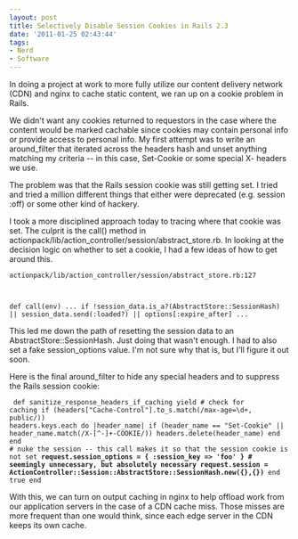 ```yaml
---
layout: post
title: Selectively Disable Session Cookies in Rails 2.3
date: '2011-01-25 02:43:44'
tags:
- Nerd
- Software
---
```


In doing a project at work to more fully utilize our content delivery network (CDN) and nginx to cache static content, we ran up on a cookie problem in Rails.

We didn't want any cookies returned to requestors in the case where the content would be marked cachable since cookies may contain personal info or provide access to personal info. My first attempt was to write an around_filter that iterated across the headers hash and unset anything matching my criteria -- in this case, Set-Cookie or some special X- headers we use.

The problem was that the Rails session cookie was still getting set. I tried and tried a million different things that either were deprecated (e.g. session :off) or some other kind of hackery.

I took a more disciplined approach today to tracing where that cookie was set. The culprit is the call() method in actionpack/lib/action_controller/session/abstract_store.rb. In looking at the decision logic on whether to set a cookie, I had a few ideas of how to get around this.

<code>actionpack/lib/action_controller/session/abstract_store.rb:127

def call(env)
...
if !session_data.is_a?(AbstractStore::SessionHash) || session_data.send(:loaded?) || options[:expire_after]
...</code>

This led me down the path of resetting the session data to an AbstractStore::SessionHash. Just doing that wasn't enough. I had to also set a fake session_options value. I'm not sure why that is, but I'll figure it out soon.

Here is the final around_filter to hide any special headers and to suppress the Rails session cookie:

<code> def sanitize_response_headers_if_caching
yield # check for caching
if (headers["Cache-Control"].to_s.match(/max-age=\d+, public/))
headers.keys.each do |header_name|
if (header_name == "Set-Cookie" || header_name.match(/X-[^-]+-COOKIE/))
headers.delete(header_name)
end
end # nuke the session -- this call makes it so that the session cookie is not set
<b>request.session_options = { :session_key => 'foo' } # seemingly unnecessary, but absolutely necessary
request.session = ActionController::Session::AbstractStore::SessionHash.new({},{})</b>
end
true
end</code>

With this, we can turn on output caching in nginx to help offload work from our application servers in the case of a CDN cache miss. Those misses are more frequent than one would think, since each edge server in the CDN keeps its own cache.
